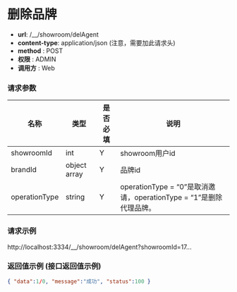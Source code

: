 删除品牌
=======

- **url**: /__/showroom/delAgent
- **content-type**: application/json (注意，需要加此请求头)
- **method** : POST  
- **权限** : ADMIN  
- **调用方** : Web

### 请求参数

|     名称  	     |  类型   | 是否必填  |             说明                                                   |
|----------------|--------|----------|-------------------------------------------------------------------|
| showroomId     | int    | Y        | showroom用户id                                                    |
| brandId         | object array    | Y        | 品牌id
| operationType  | string |  Y     |  operationType = “0”是取消邀请，operationType = “1”是删除代理品牌。
 

### 请求示例
http://localhost:3334/__/showroom/delAgent?showroomId=17...
### 返回值示例 (接口返回值示例)

```json
{ "data":1/0, "message":"成功", "status":100 }
```